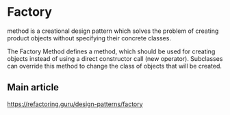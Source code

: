 # Factory
method is a creational design pattern which solves the problem of creating product objects without specifying their concrete classes.

The Factory Method defines a method, which should be used for creating objects instead of using a direct constructor call (new operator). Subclasses can override this method to change the class of objects that will be created.

## Main article

https://refactoring.guru/design-patterns/factory
